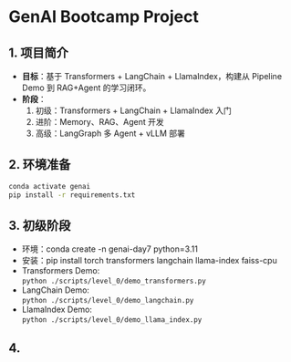 # GenAI Bootcamp Project

## 1. 项目简介
- **目标**：基于 Transformers + LangChain + LlamaIndex，构建从 Pipeline Demo 到 RAG+Agent 的学习闭环。
- **阶段**：
  1. 初级：Transformers + LangChain + LlamaIndex 入门 
  2. 进阶：Memory、RAG、Agent 开发  
  3. 高级：LangGraph 多 Agent + vLLM 部署

## 2. 环境准备
```bash
conda activate genai
pip install -r requirements.txt
```

## 3. 初级阶段 
- 环境：conda create -n genai-day7 python=3.11
- 安装：pip install torch transformers langchain llama-index faiss-cpu
- Transformers Demo: <br> `python ./scripts/level_0/demo_transformers.py`
- LangChain Demo:   <br> `python ./scripts/level_0/demo_langchain.py`
- LlamaIndex Demo:  <br> `python ./scripts/level_0/demo_llama_index.py`

## 4. 